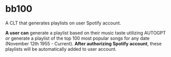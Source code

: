 # bb100
A CLT that generates playlists on user Spotify account. 

**A user can** generate a playlist based on their music taste utilizing AUTOGPT *or* generate a playlist of the top 100 most popular songs for any date (November 12th 1955 - Current). **After authorizing Spotify account**, these playlists will be automatically added to user account.
